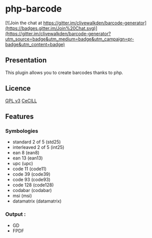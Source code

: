 php-barcode
===========

[![Join the chat at https://gitter.im/clivewalkden/barcode-generator](https://badges.gitter.im/Join%20Chat.svg)](https://gitter.im/clivewalkden/barcode-generator?utm_source=badge&utm_medium=badge&utm_campaign=pr-badge&utm_content=badge)

Presentation
------------

This plugin allows you to create barcodes thanks to php.

Licence
-------
[GPL v3](http://www.gnu.org/licenses/gpl.html)
[CeCILL](http://www.cecill.info/licences/Licence_CeCILL_V2-fr.html)

Features
--------

### Symbologies
 - standard 2 of 5 (std25)
 - interleaved 2 of 5 (int25)
 - ean 8 (ean8)
 - ean 13 (ean13)
 - upc (upc)
 - code 11 (code11)
 - code 39 (code39)
 - code 93 (code93)
 - code 128 (code128)
 - codabar (codabar)
 - msi (msi)
 - datamatrix (datamatrix)

### Output :
 - GD
 - FPDF